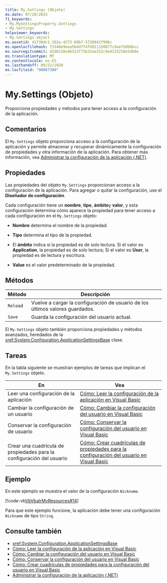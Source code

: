 ```yaml
---
title: My.Settings (Objeto)
ms.date: 07/20/2015
f1_keywords:
- My.MySettingsProperty.Settings
- My.Settings
helpviewer_keywords:
- My.Settings object
ms.assetid: 41f30dc1-202a-4273-b9b7-5728941f996c
ms.openlocfilehash: f3348e9eea5bdd7f4fd911150877c9aefdd66bcc
ms.sourcegitcommit: d2db216e46323f73b32ae312c9e4135258e5d68e
ms.translationtype: MT
ms.contentlocale: es-ES
ms.lasthandoff: 09/22/2020
ms.locfileid: "90867300"
---
```

# <a name="mysettings-object"></a>My.Settings (Objeto)

Proporciona propiedades y métodos para tener acceso a la configuración de la aplicación.  
  
## <a name="remarks"></a>Comentarios  

 El `My.Settings` objeto proporciona acceso a la configuración de la aplicación y permite almacenar y recuperar dinámicamente la configuración de propiedades y otra información de la aplicación. Para obtener más información, vea [Administrar la configuración de la aplicación (.NET)](/visualstudio/ide/managing-application-settings-dotnet).  
  
## <a name="properties"></a>Propiedades  

 Las propiedades del objeto `My.Settings` proporcionan acceso a la configuración de la aplicación. Para agregar o quitar la configuración, use el **Diseñador de configuración**.  
  
 Cada configuración tiene un **nombre**, **tipo**, **ámbito**y **valor**, y esta configuración determina cómo aparece la propiedad para tener acceso a cada configuración en el `My.Settings` objeto:  
  
- **Nombre** determina el nombre de la propiedad.  
  
- **Tipo** determina el tipo de la propiedad.  
  
- El **ámbito** indica si la propiedad es de solo lectura. Si el valor es **Application**, la propiedad es de solo lectura; Si el valor es **User**, la propiedad es de lectura y escritura.  
  
- **Value** es el valor predeterminado de la propiedad.  
  
## <a name="methods"></a>Métodos  
  
|Método|Descripción|  
|---|---|  
|`Reload`|Vuelve a cargar la configuración de usuario de los últimos valores guardados.|  
|`Save`|Guarda la configuración del usuario actual.|  
  
 El `My.Settings` objeto también proporciona propiedades y métodos avanzados, heredados de la <xref:System.Configuration.ApplicationSettingsBase> clase.  
  
## <a name="tasks"></a>Tareas  

 En la tabla siguiente se muestran ejemplos de tareas que implican el `My.Settings` objeto.  
  
|En|Vea|  
|---|---|  
|Leer una configuración de la aplicación|[Cómo: Leer la configuración de la aplicación en Visual Basic](../../developing-apps/programming/app-settings/how-to-read-application-settings.md)|  
|Cambiar la configuración de un usuario|[Cómo: Cambiar la configuración del usuario en Visual Basic](../../developing-apps/programming/app-settings/how-to-change-user-settings.md)|  
|Conservar la configuración de usuario|[Cómo: Conservar la configuración del usuario en Visual Basic](../../developing-apps/programming/app-settings/how-to-persist-user-settings.md)|  
|Crear una cuadrícula de propiedades para la configuración del usuario|[Cómo: Crear cuadrículas de propiedades para la configuración del usuario en Visual Basic](../../developing-apps/programming/app-settings/how-to-create-property-grids-for-user-settings.md)|  
  
## <a name="example"></a>Ejemplo  

 En este ejemplo se muestra el valor de la configuración `Nickname`.  
  
 [!code-vb[VbVbalrMyResources#14](~/samples/snippets/visualbasic/VS_Snippets_VBCSharp/VbVbalrMyResources/VB/Form1.vb#14)]  
  
 Para que este ejemplo funcione, la aplicación debe tener una configuración `Nickname` de tipo `String`.  
  
## <a name="see-also"></a>Consulte también

- <xref:System.Configuration.ApplicationSettingsBase>
- [Cómo: Leer la configuración de la aplicación en Visual Basic](../../developing-apps/programming/app-settings/how-to-read-application-settings.md)
- [Cómo: Cambiar la configuración del usuario en Visual Basic](../../developing-apps/programming/app-settings/how-to-change-user-settings.md)
- [Cómo: Conservar la configuración del usuario en Visual Basic](../../developing-apps/programming/app-settings/how-to-persist-user-settings.md)
- [Cómo: Crear cuadrículas de propiedades para la configuración del usuario en Visual Basic](../../developing-apps/programming/app-settings/how-to-create-property-grids-for-user-settings.md)
- [Administrar la configuración de la aplicación (.NET)](/visualstudio/ide/managing-application-settings-dotnet)
